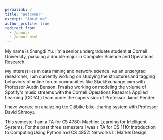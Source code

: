 ```yaml
---
permalink: /
title: "Welcome!"
excerpt: "About me"
author_profile: true
redirect_from:
  - /about/
  - /about.html
---
```


My name is Shangdi Yu. I’m a senior undergraduate student at Cornell University, pursuing a double major in Computer Science and Operations Research.

My interest lies in data mining and network science. As an undergrad researcher, I am currently working on studying the structures and tagging behaviors of online forum communities like StackExchange.com with Professor Austin Benson. I’m also working on modeling the volume of Spotify's music streams with the Cornell Operations Research Applied Learning (CORAL) team under the supervision of Professor Jamol Pender.

I have worked on analyzing the Citibike bike-sharing system with Professor David Shmoys.

This semester I am a TA for CS 4780: Machine Learning for Intelligent Systems.
For the past three semesters I was a TA for CS 1110: Introduction to Computing Using Python and CS 4852: Networks II: Market Design.

<!-- Head to the Blog section to check out posts I’ve written.
Or go to About for a detailed profile.

Interests
======
... -->
